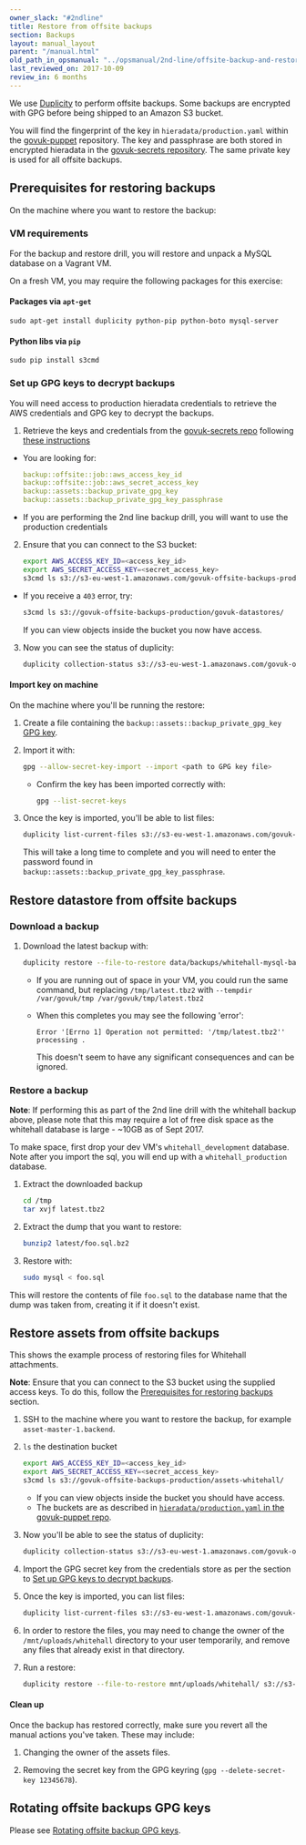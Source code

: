 ```yaml
---
owner_slack: "#2ndline"
title: Restore from offsite backups
section: Backups
layout: manual_layout
parent: "/manual.html"
old_path_in_opsmanual: "../opsmanual/2nd-line/offsite-backup-and-restore.md"
last_reviewed_on: 2017-10-09
review_in: 6 months
---
```


We use [Duplicity][duplicity] to perform offsite backups. Some backups are
encrypted with GPG before being shipped to an Amazon S3 bucket.

You will find the fingerprint of the key in `hieradata/production.yaml` within
the [govuk-puppet][govuk-puppet] repository. The key and passphrase are both
stored in encrypted hieradata in the [govuk-secrets repository][govuk-secrets].
The same private key is used for all offsite backups.

## Prerequisites for restoring backups

On the machine where you want to restore the backup:

### VM requirements

For the backup and restore drill, you will restore and unpack a MySQL database
on a Vagrant VM.

On a fresh VM, you may require the following packages for this exercise:

#### Packages via `apt-get`

```shell
sudo apt-get install duplicity python-pip python-boto mysql-server
```

#### Python libs via `pip`

```shell
sudo pip install s3cmd
```

### Set up GPG keys to decrypt backups

You will need access to production hieradata credentials to retrieve the AWS
credentials and GPG key to decrypt the backups.

1. Retrieve the keys and credentials from the
   [govuk-secrets repo][govuk-secrets] following
   [these instructions](https://github.com/alphagov/govuk-secrets/tree/master/puppet#common-actions)

  * You are looking for:

    ```yaml
    backup::offsite::job::aws_access_key_id
    backup::offsite::job::aws_secret_access_key
    backup::assets::backup_private_gpg_key
    backup::assets::backup_private_gpg_key_passphrase
    ```

  * If you are performing the 2nd line backup drill, you will want to use the
    production credentials

2. Ensure that you can connect to the S3 bucket:

    ```bash
    export AWS_ACCESS_KEY_ID=<access_key_id>
    export AWS_SECRET_ACCESS_KEY=<secret_access_key>
    s3cmd ls s3://s3-eu-west-1.amazonaws.com/govuk-offsite-backups-production/govuk-datastores/
    ```

  * If you receive a `403` error, try:

    ```bash
    s3cmd ls s3://govuk-offsite-backups-production/govuk-datastores/
    ```

    If you can view objects inside the bucket you now have access.

3. Now you can see the status of duplicity:

    ```bash
    duplicity collection-status s3://s3-eu-west-1.amazonaws.com/govuk-offsite-backups-production/govuk-datastores/
    ```

#### Import key on machine

On the machine where you'll be running the restore:

1. Create a file containing the `backup::assets::backup_private_gpg_key`
   [GPG key](#gpg-keys-for-decrypting-backups).

2. Import it with:

    ```bash
    gpg --allow-secret-key-import --import <path to GPG key file>
    ```

    * Confirm the key has been imported correctly with:

      ```bash
      gpg --list-secret-keys
      ```

3. Once the key is imported, you'll be able to list files:

    ```bash
    duplicity list-current-files s3://s3-eu-west-1.amazonaws.com/govuk-offsite-backups-production/govuk-datastores/
    ```

    This will take a long time to complete and you will need to enter the
    password found in `backup::assets::backup_private_gpg_key_passphrase`.

## Restore datastore from offsite backups

### Download a backup

1. Download the latest backup with:

    ```bash
    duplicity restore --file-to-restore data/backups/whitehall-mysql-backup-1.backend.publishing.service.gov.uk/var/lib/automysqlbackup/latest.tbz2 s3://s3-eu-west-1.amazonaws.com/govuk-offsite-backups-production/govuk-datastores/ /tmp/latest.tbz2
    ```
    * If you are running out of space in your VM, you could run the same command, but replacing `/tmp/latest.tbz2` with `--tempdir /var/govuk/tmp /var/govuk/tmp/latest.tbz2`

    * When this completes you may see the following 'error':

      ```
      Error '[Errno 1] Operation not permitted: '/tmp/latest.tbz2'' processing .
      ```

      This doesn't seem to have any significant consequences and can be
      ignored.

### Restore a backup

**Note**: If performing this as part of the 2nd line drill with the whitehall
backup above, please note that this may require a lot of free disk space as
the whitehall database is large - ~10GB as of Sept 2017.

To make space, first drop your dev VM's `whitehall_development` database. Note
after you import the sql, you will end up with a `whitehall_production`
database.

1. Extract the downloaded backup

    ```bash
    cd /tmp
    tar xvjf latest.tbz2
    ```

2. Extract the dump that you want to restore:

    ```bash
    bunzip2 latest/foo.sql.bz2
    ```

3. Restore with:

    ```bash
    sudo mysql < foo.sql
    ```

This will restore the contents of file `foo.sql` to the database name that the
dump was taken from, creating it if it doesn't exist.

## Restore assets from offsite backups

This shows the example process of restoring files for Whitehall attachments.

**Note**: Ensure that you can connect to the S3 bucket using the supplied
access keys. To do this, follow the
[Prerequisites for restoring backups](#prerequisites-for-restoring-backups)
section.

1. SSH to the machine where you want to restore the backup, for example
   `asset-master-1.backend`.

2. `ls` the destination bucket

    ```bash
    export AWS_ACCESS_KEY_ID=<access_key_id>
    export AWS_SECRET_ACCESS_KEY=<secret_access_key>
    s3cmd ls s3://govuk-offsite-backups-production/assets-whitehall/
    ```

    * If you can view objects inside the bucket you should have access.
    * The buckets are as described in [`hieradata/production.yaml` in the
      govuk-puppet repo][hieradata-production-yaml].

3. Now you'll be able to see the status of duplicity:

    ```bash
    duplicity collection-status s3://s3-eu-west-1.amazonaws.com/govuk-offsite-backups-production/assets-whitehall/
    ```

4. Import the GPG secret key from the credentials store as per the section to
[Set up GPG keys to decrypt backups](#set-up-gpg-keys-to-decrypt-backups).

5. Once the key is imported, you can list files:

    ```bash
    duplicity list-current-files s3://s3-eu-west-1.amazonaws.com/govuk-offsite-backups-production/assets-whitehall/
    ```

5. In order to restore the files, you may need to change the owner of the
`/mnt/uploads/whitehall` directory to your user temporarily, and remove any
files that already exist in that directory.

6. Run a restore:

    ```bash
    duplicity restore --file-to-restore mnt/uploads/whitehall/ s3://s3-eu-west-1.amazonaws.com/govuk-offsite-backups-production/assets-whitehall/ /mnt/uploads/whitehall
    ```

#### Clean up

Once the backup has restored correctly, make sure you revert all the manual
actions you've taken. These may include:

1. Changing the owner of the assets files.

2. Removing the secret key from the GPG keyring
   (`gpg --delete-secret-key 12345678`).

## Rotating offsite backups GPG keys

Please see [Rotating offsite backup GPG keys][rotate-offsite-backup-gpg-keys].

[duplicity]: http://duplicity.nongnu.org
[govuk-secrets]: https://github.com/alphagov/govuk-secrets
[govuk-puppet]: https://github.com/alphagov/govuk-puppet
[hieradata-production-yaml]: https://github.com/alphagov/govuk-puppet/blob/master/hieradata/production.yaml
[rotate-offsite-backup-gpg-keys]: rotate-offsite-backup-gpg-keys.html

